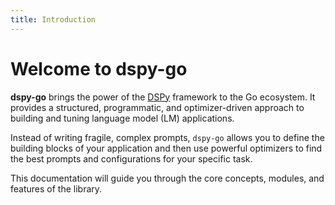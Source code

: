 ```yaml
---
title: Introduction
---
```


# Welcome to dspy-go

**dspy-go** brings the power of the [DSPy](https://github.com/stanfordnlp/dspy) framework to the Go ecosystem. It provides a structured, programmatic, and optimizer-driven approach to building and tuning language model (LM) applications.

Instead of writing fragile, complex prompts, `dspy-go` allows you to define the building blocks of your application and then use powerful optimizers to find the best prompts and configurations for your specific task.

This documentation will guide you through the core concepts, modules, and features of the library.
